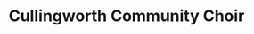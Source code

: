 ---
name: Cullingworth Community Choir
title: Cullingworth Community Choir
email: helen.richmond1@tiscali.co.uk
logo: CCC.jpg
image: CullingworthCommunityChoir.jpg
type: music-group
member: true
meets:
- meets-at: Cullingworth Methodist Church
  meets-when: 6:30pm
  frequency: regular-tuesday
short-description: 'A fun choir for anyone that wants to get involved.

  '
description: |
  A fun choir for anyone that wants to get involved.

  Do you like singing and want to meet new people?
  Coffee and cakes every half term.
  Special events and performances - but only if you want to there is no pressure.
permalink: "/organisations/cullingworth_community_choir.html"
layout: org_page
---